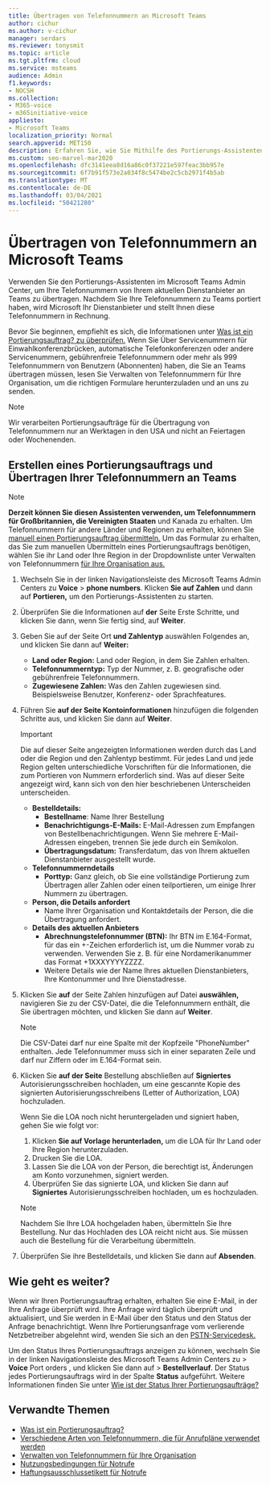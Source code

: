 ```yaml
---
title: Übertragen von Telefonnummern an Microsoft Teams
author: cichur
ms.author: v-cichur
manager: serdars
ms.reviewer: tonysmit
ms.topic: article
ms.tgt.pltfrm: cloud
ms.service: msteams
audience: Admin
f1.keywords:
- NOCSH
ms.collection:
- M365-voice
- m365initiative-voice
appliesto:
- Microsoft Teams
localization_priority: Normal
search.appverid: MET150
description: Erfahren Sie, wie Sie Mithilfe des Portierungs-Assistenten Ihre Telefonnummer von Ihrem aktuellen Dienstanbieter zu Microsoft Teams übertragen.
ms.custom: seo-marvel-mar2020
ms.openlocfilehash: dfc3141eea8d16a86c0f37221e597feac3bb957e
ms.sourcegitcommit: 6f7b91f573e2a034f8c5474be2c5cb2971f4b5ab
ms.translationtype: MT
ms.contentlocale: de-DE
ms.lasthandoff: 03/04/2021
ms.locfileid: "50421280"
---
```

# <a name="transfer-phone-numbers-to-microsoft-teams"></a>Übertragen von Telefonnummern an Microsoft Teams

Verwenden Sie den Portierungs-Assistenten im Microsoft Teams Admin Center, um Ihre Telefonnummern von Ihrem aktuellen Dienstanbieter an Teams zu übertragen. Nachdem Sie Ihre Telefonnummern zu Teams portiert haben, wird Microsoft Ihr Dienstanbieter und stellt Ihnen diese Telefonnummern in Rechnung.

Bevor Sie beginnen, empfiehlt es sich, die Informationen unter [Was ist ein Portierungsauftrag? zu überprüfen.](port-order-overview.md) Wenn Sie Über Servicenummern für Einwahlkonferenzbrücken, automatische Telefonkonferenzen oder andere Servicenummern, gebührenfreie Telefonnummern oder mehr als 999 Telefonnummern von [](../manage-phone-numbers-for-your-organization/manage-phone-numbers-for-your-organization.md) Benutzern (Abonnenten) haben, die Sie an Teams übertragen müssen, lesen Sie Verwalten von Telefonnummern für Ihre Organisation, um die richtigen Formulare herunterzuladen und an uns zu senden.

  > [!NOTE]
  > Wir verarbeiten Portierungsaufträge für die Übertragung von Telefonnummern nur an Werktagen in den USA und nicht an Feiertagen oder Wochenenden.

## <a name="create-a-port-order-and-transfer-your-phone-numbers-to-teams"></a>Erstellen eines Portierungsauftrags und Übertragen Ihrer Telefonnummern an Teams

> [!NOTE]
> **Derzeit können Sie diesen Assistenten verwenden, um Telefonnummern für Großbritannien, die Vereinigten Staaten** und Kanada zu erhalten. Um Telefonnummern für andere Länder und Regionen zu erhalten, können Sie [manuell einen Portierungsauftrag übermitteln.](manually-submit-port-order.md) Um das Formular zu erhalten, das Sie zum manuellen Übermitteln eines Portierungsauftrags benötigen, wählen Sie ihr Land oder Ihre Region in der Dropdownliste unter Verwalten von Telefonnummern [für Ihre Organisation aus.](../manage-phone-numbers-for-your-organization/manage-phone-numbers-for-your-organization.md)

1. Wechseln Sie in der linken Navigationsleiste des Microsoft Teams Admin Centers zu **Voice**  >  **phone numbers**. Klicken **Sie auf Zahlen** und dann auf **Portieren,** um den Portierungs-Assistenten zu starten.
2. Überprüfen Sie die Informationen auf **der** Seite Erste Schritte, und klicken Sie dann, wenn Sie fertig sind, auf **Weiter**.
3. Geben Sie auf der Seite Ort **und Zahlentyp** auswählen Folgendes an, und klicken Sie dann auf **Weiter:**

    - **Land oder Region:** Land oder Region, in dem Sie Zahlen erhalten.
    - **Telefonnummerntyp:** Typ der Nummer, z. B. geografische oder gebührenfreie Telefonnummern.
    - **Zugewiesene Zahlen:** Was den Zahlen zugewiesen sind. Beispielsweise Benutzer, Konferenz- oder Sprachfeatures.

4. Führen Sie **auf der Seite Kontoinformationen** hinzufügen die folgenden Schritte aus, und klicken Sie dann auf **Weiter**.

    > [!IMPORTANT]
    > Die auf dieser Seite angezeigten Informationen werden durch das Land oder die Region und den Zahlentyp bestimmt. Für jedes Land und jede Region gelten unterschiedliche Vorschriften für die Informationen, die zum Portieren von Nummern erforderlich sind. Was auf dieser Seite angezeigt wird, kann sich von den hier beschriebenen Unterscheiden unterscheiden.

    - **Bestelldetails:** 
        - **Bestellname**: Name Ihrer Bestellung
        - **Benachrichtigungs-E-Mails:** E-Mail-Adressen zum Empfangen von Bestellbenachrichtigungen. Wenn Sie mehrere E-Mail-Adressen eingeben, trennen Sie jede durch ein Semikolon.
        - **Übertragungsdatum:** Transferdatum, das von Ihrem aktuellen Dienstanbieter ausgestellt wurde.
    - **Telefonnummerndetails**
        - **Porttyp:** Ganz gleich, ob Sie eine vollständige Portierung zum Übertragen aller Zahlen oder einen teilportieren, um einige Ihrer Nummern zu übertragen.
    - **Person, die Details anfordert**  
        - Name Ihrer Organisation und Kontaktdetails der Person, die die Übertragung anfordert.
    - **Details des aktuellen Anbieters**
        - **Abrechnungstelefonnummer (BTN):** Ihr BTN im E.164-Format, für das ein +-Zeichen erforderlich ist, um die Nummer vorab zu verwenden. Verwenden Sie z. B. für eine Nordamerikanummer das Format +1XXXYYYYZZZZ.
        - Weitere Details wie der Name Ihres aktuellen Dienstanbieters, Ihre Kontonummer und Ihre Dienstadresse.
            
5. Klicken Sie **auf** der Seite Zahlen hinzufügen auf Datei **auswählen,** navigieren Sie zu der CSV-Datei, die die Telefonnummern enthält, die Sie übertragen möchten, und klicken Sie dann auf **Weiter**.  

    > [!NOTE]
    > Die CSV-Datei darf nur eine Spalte mit der Kopfzeile "PhoneNumber" enthalten. Jede Telefonnummer muss sich in einer separaten Zeile und darf nur Ziffern oder im E.164-Format sein.

6. Klicken Sie **auf der Seite** Bestellung abschließen auf **Signiertes** Autorisierungsschreiben hochladen, um eine gescannte Kopie des signierten Autorisierungsschreibens (Letter of Authorization, LOA) hochzuladen.

    Wenn Sie die LOA noch nicht heruntergeladen und signiert haben, gehen Sie wie folgt vor:
    
    1. Klicken **Sie auf Vorlage herunterladen,** um die LOA für Ihr Land oder Ihre Region herunterzuladen. 
    2. Drucken Sie die LOA.
    3. Lassen Sie die LOA von der Person, die berechtigt ist, Änderungen am Konto vorzunehmen, signiert werden.
    4. Überprüfen Sie das signierte LOA, und klicken Sie dann auf **Signiertes** Autorisierungsschreiben hochladen, um es hochzuladen.

    > [!NOTE]
    > Nachdem Sie Ihre LOA hochgeladen haben, übermitteln Sie Ihre Bestellung. Nur das Hochladen des LOA reicht nicht aus. Sie müssen auch die Bestellung für die Verarbeitung übermitteln.

7. Überprüfen Sie ihre Bestelldetails, und klicken Sie dann auf **Absenden**.


## <a name="what-happens-next"></a>Wie geht es weiter?

Wenn wir Ihren Portierungsauftrag erhalten, erhalten Sie eine E-Mail, in der Ihre Anfrage überprüft wird. Ihre Anfrage wird täglich überprüft und aktualisiert, und Sie werden in E-Mail über den Status und den Status der Anfrage benachrichtigt. Wenn Ihre Portierungsanfrage vom verlierende Netzbetreiber abgelehnt wird, wenden Sie sich an den [PSTN-Servicedesk.](../manage-phone-numbers-for-your-organization/contact-pstn-service-desk.md)

Um den Status Ihres Portierungsauftrags anzeigen zu können, wechseln Sie in der linken Navigationsleiste des Microsoft Teams Admin Centers zu > **Voice** Port orders , und klicken Sie dann auf  >   **Bestellverlauf**. Der Status jedes Portierungsauftrags wird in der Spalte **Status** aufgeführt. Weitere Informationen finden Sie unter [Wie ist der Status Ihrer Portierungsaufträge?](port-order-status.md)

## <a name="related-topics"></a>Verwandte Themen

- [Was ist ein Portierungsauftrag?](port-order-overview.md)
- [Verschiedene Arten von Telefonnummern, die für Anrufpläne verwendet werden](../different-kinds-of-phone-numbers-used-for-calling-plans.md)
- [Verwalten von Telefonnummern für Ihre Organisation](../manage-phone-numbers-for-your-organization/manage-phone-numbers-for-your-organization.md)
- [Nutzungsbedingungen für Notrufe](../emergency-calling-terms-and-conditions.md)
- [Haftungsausschlussetikett für Notrufe](https://github.com/MicrosoftDocs/OfficeDocs-SkypeForBusiness/blob/live/Teams/downloads/emergency-calling/emergency-calling-label-(en-us)-(v.1.0).zip?raw=true)
